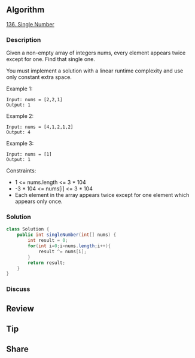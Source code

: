 ## Algorithm

[136. Single Number](https://leetcode.com/problems/single-number/)

### Description

Given a non-empty array of integers nums, every element appears twice except for one. Find that single one.

You must implement a solution with a linear runtime complexity and use only constant extra space.


Example 1:

```
Input: nums = [2,2,1]
Output: 1
```

Example 2:

```
Input: nums = [4,1,2,1,2]
Output: 4
```

Example 3:

```
Input: nums = [1]
Output: 1
```

Constraints:

- 1 <= nums.length <= 3 * 104
- -3 * 104 <= nums[i] <= 3 * 104
- Each element in the array appears twice except for one element which appears only once.

### Solution

```java
class Solution {
    public int singleNumber(int[] nums) {
        int result = 0;
        for(int i=0;i<nums.length;i++){
            result ^= nums[i];
        }
        return result;
    }
}
```

### Discuss

## Review


## Tip


## Share
